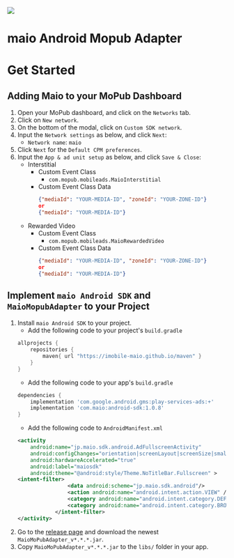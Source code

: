 ![](https://github.com/imobile-maio/maio-iOS-SDK/blob/wiki/doc/images/logo.png)

# maio Android Mopub Adapter

# Get Started

## Adding Maio to your MoPub Dashboard

1. Open your MoPub dashboard, and click on the `Networks` tab.
1. Click on `New network`.
1. On the bottom of the modal, click on `Custom SDK network`.
1. Input the `Network settings` as below, and click `Next`:
    - `Network name`: `maio`
1. Click `Next` for the `Default CPM preferences`.
1. Input the `App & ad unit setup` as below, and click `Save & Close`:
    - Interstitial
        - Custom Event Class
            - `com.mopub.mobileads.MaioInterstitial`
        - Custom Event Class Data
            ```json
            {"mediaId": "YOUR-MEDIA-ID", "zoneId": "YOUR-ZONE-ID"}
            or
            {"mediaId": "YOUR-MEDIA-ID"}
            ```
    - Rewarded Video
        - Custom Event Class
            - `com.mopub.mobileads.MaioRewardedVideo`
        - Custom Event Class Data
            ```json
            {"mediaId": "YOUR-MEDIA-ID", "zoneId": "YOUR-ZONE-ID"}
            or
            {"mediaId": "YOUR-MEDIA-ID"}
            ```

## Implement `maio Android SDK` and `MaioMopubAdapter` to your Project

1. Install `maio Android SDK` to your project.
    - Add the following code to your project's `build.gradle`
    ```gradle
    allprojects {
        repositories {        
            maven{ url "https://imobile-maio.github.io/maven" }
        }
    }
    ```
    - Add the following code to your app's `build.gradle`
    ```gradle
    dependencies {
        implementation 'com.google.android.gms:play-services-ads:+'
        implementation 'com.maio:android-sdk:1.0.8'
    }
    ```
    - Add the following code to `AndroidManifest.xml`
    ```xml
    <activity
        android:name="jp.maio.sdk.android.AdFullscreenActivity"
        android:configChanges="orientation|screenLayout|screenSize|smallestScreenSize"
        android:hardwareAccelerated="true"
        android:label="maiosdk"
        android:theme="@android:style/Theme.NoTitleBar.Fullscreen" >
    <intent-filter>
                    <data android:scheme="jp.maio.sdk.android"/>
                    <action android:name="android.intent.action.VIEW" />
                    <category android:name="android.intent.category.DEFAULT" />
                    <category android:name="android.intent.category.BROWSABLE" />
                </intent-filter>
    </activity>
    ```
1. Go to the [release page](https://github.com/imobile-maio/maio-Android-MoPubMediationAdapter/releases) and download the newest `MaioMoPubAdapter_v*.*.*.jar`.
1. Copy `MaioMoPubAdapter_v*.*.*.jar` to the `libs/` folder in your app.
